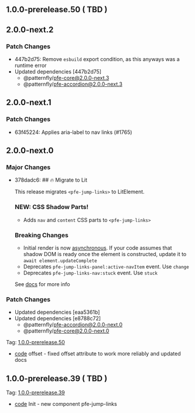 ## 1.0.0-prerelease.50 ( TBD )

## 2.0.0-next.2

### Patch Changes

- 447b2d75: Remove `esbuild` export condition, as this anyways was a runtime error
- Updated dependencies [447b2d75]
  - @patternfly/pfe-core@2.0.0-next.3
  - @patternfly/pfe-accordion@2.0.0-next.3

## 2.0.0-next.1

### Patch Changes

- 63f45224: Applies aria-label to nav links (#1765)

## 2.0.0-next.0

### Major Changes

- 378dadc6: ## 🔥 Migrate to Lit

  This release migrates `<pfe-jump-links>` to LitElement.

  ### NEW: CSS Shadow Parts!

  - Adds `nav` and `content` CSS parts to `<pfe-jump-links>`

  ### Breaking Changes

  - Initial render is now [asynchronous](https://lit.dev/docs/components/lifecycle/#reactive-update-cycle).
    If your code assumes that shadow DOM is ready once the element is constructed, update it to `await element.updateComplete`
  - Deprecates `pfe-jump-links-panel:active-navItem` event. Use `change`
  - Deprecates `pfe-jump-links-nav:stuck` event. Use `stuck`

  See [docs](https://patternflyelements.org/components/jump-links/) for more info

### Patch Changes

- Updated dependencies [eaa5361b]
- Updated dependencies [e8788c72]
  - @patternfly/pfe-accordion@2.0.0-next.0
  - @patternfly/pfe-core@2.0.0-next.0

Tag: [1.0.0-prerelease.50](https://github.com/patternfly/patternfly-elements/releases/tag/1.0.0-prerelease.50)

- [code](url) offset - fixed offset attribute to work more reliably and updated docs

## 1.0.0-prerelease.39 ( TBD )

Tag: [1.0.0-prerelease.39](https://github.com/patternfly/patternfly-elements/releases/tag/1.0.0-prerelease.39)

- [code](url) Init - new component pfe-jump-links

